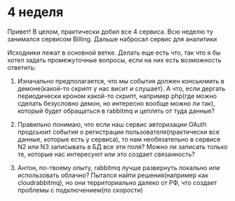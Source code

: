 # 4 неделя

Привет! В целом, практически добил все 4 сервиса. Всю неделю ту занимался сервисом Billing. Дальше набросал сервис для аналитики

Исходники лежат в основной ветке. Делать еще есть что, так что я бы хотел задать промежуточные вопросы, если на них есть возможность ответить:

1) Изначально предполагается, что мы события должен консьюмить в демоне(какой-то скрипт у нас висит и слушает). А что, если дергать периодически кроном какой-то скрипт, например php(где можно сделать безусловно демон, но интересно вообще можно ли так), который будет обращаться в rabbitmq и цеплять от туда данные?

2) Правильно понимаю, что если наш сервис авторизации OAuth продсьюит события о регистрации пользователя(практически все данные, которые есть у сервиса), то нам необязательно в сервисе N2 или N3 записывать в БД все эти поля? Можно ли записать только те, которые нас интересуют или это создает связанность?

3) Антон, по-твоему опыту, rabbitmq лучше развернуть локально или использовать облачно? Пытался найти решения(например как cloudrabbitmq), но они территориально далеко от РФ, что создает проблемы с подключением(по скорости)
